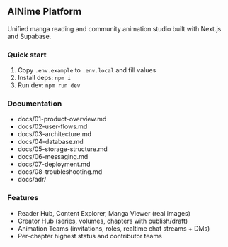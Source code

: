 ## AINime Platform

Unified manga reading and community animation studio built with Next.js and Supabase.

### Quick start
1. Copy `.env.example` to `.env.local` and fill values
2. Install deps: `npm i`
3. Run dev: `npm run dev`

### Documentation
- docs/01-product-overview.md
- docs/02-user-flows.md
- docs/03-architecture.md
- docs/04-database.md
- docs/05-storage-structure.md
- docs/06-messaging.md
- docs/07-deployment.md
- docs/08-troubleshooting.md
- docs/adr/

### Features
- Reader Hub, Content Explorer, Manga Viewer (real images)
- Creator Hub (series, volumes, chapters with publish/draft)
- Animation Teams (invitations, roles, realtime chat streams + DMs)
- Per-chapter highest status and contributor teams

